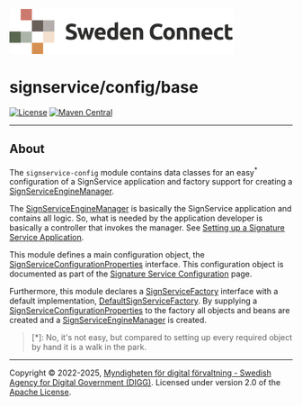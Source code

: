 ![Logo](../../docs/images/sweden-connect.png)


# signservice/config/base

[![License](https://img.shields.io/badge/License-Apache%202.0-blue.svg)](https://opensource.org/licenses/Apache-2.0) [![Maven Central](https://maven-badges.herokuapp.com/maven-central/se.swedenconnect.signservice/signservice-config/badge.svg)](https://maven-badges.herokuapp.com/maven-central/se.swedenconnect.signservice/signservice-config)

-----

## About

The `signservice-config` module contains data classes for an easy<sup>*</sup> configuration of a SignService application
and factory support for creating a [SignServiceEngineManager](https://github.com/swedenconnect/signservice/blob/main/core/src/main/java/se/swedenconnect/signservice/engine/SignServiceEngineManager.java).

The [SignServiceEngineManager](https://github.com/swedenconnect/signservice/blob/main/core/src/main/java/se/swedenconnect/signservice/engine/SignServiceEngineManager.java) is basically the SignService application and 
contains all logic. So, what is needed by the application developer is basically a controller that invokes
the manager. See [Setting up a Signature Service Application](https://docs.swedenconnect.se/signservice/application.html).

This module defines a main configuration object, the [SignServiceConfigurationProperties](https://github.com/swedenconnect/signservice/blob/main/config/base/src/main/java/se/swedenconnect/signservice/config/SignServiceConfigurationProperties.java) interface. This configuration object is documented as part of the [Signature Service Configuration](https://docs.swedenconnect.se/signservice/configuration.html) page.

Furthermore, this module declares a [SignServiceFactory](https://github.com/swedenconnect/signservice/blob/main/config/base/src/main/java/se/swedenconnect/signservice/config/SignServiceFactory.java) interface with a default implementation, [DefaultSignServiceFactory](https://github.com/swedenconnect/signservice/blob/main/config/base/src/main/java/se/swedenconnect/signservice/config/DefaultSignServiceFactory.java). By supplying a [SignServiceConfigurationProperties](https://github.com/swedenconnect/signservice/blob/main/config/base/src/main/java/se/swedenconnect/signservice/config/SignServiceConfigurationProperties.java) to the factory all objects and beans are created and a [SignServiceEngineManager](https://github.com/swedenconnect/signservice/blob/main/core/src/main/java/se/swedenconnect/signservice/engine/SignServiceEngineManager.java) is created.


> \[\*\]: No, it's not easy, but compared to setting up every required object by hand it is a walk in the park.


-----

Copyright &copy; 2022-2025, [Myndigheten för digital förvaltning - Swedish Agency for Digital Government (DIGG)](http://www.digg.se). Licensed under version 2.0 of the [Apache License](http://www.apache.org/licenses/LICENSE-2.0).
